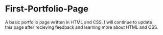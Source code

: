 # First-Portfolio-Page
A basic portfolio page written in HTML and CSS. I will continue to update this page after recieving feedback and learning more about HTML and CSS.
